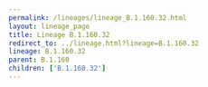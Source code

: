 ```yaml
---
permalink: /lineages/lineage_B.1.160.32.html
layout: lineage_page
title: Lineage B.1.160.32
redirect_to: ../lineage.html?lineage=B.1.160.32
lineage: B.1.160.32
parent: B.1.160
children: ['B.1.160.32']
---
```

